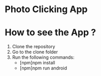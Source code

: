 # Photo Clicking App


# How to see the App ? 
1. Clone the repository 
2. Go to the clone folder
3. Run the following commands: 
   - [npm]npm install
   - [npm]npm run android
